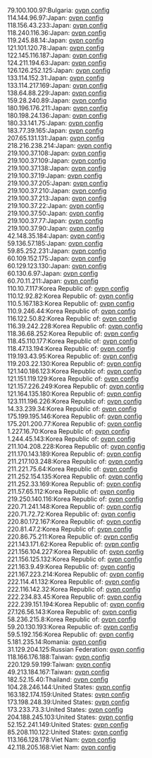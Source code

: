 79.100.100.97:Bulgaria: [ovpn config](vpn/79_100_100_97.ovpn)  
114.144.96.97:Japan: [ovpn config](vpn/114_144_96_97.ovpn)  
118.156.43.233:Japan: [ovpn config](vpn/118_156_43_233.ovpn)  
118.240.116.36:Japan: [ovpn config](vpn/118_240_116_36.ovpn)  
119.245.88.14:Japan: [ovpn config](vpn/119_245_88_14.ovpn)  
121.101.120.78:Japan: [ovpn config](vpn/121_101_120_78.ovpn)  
122.145.116.187:Japan: [ovpn config](vpn/122_145_116_187.ovpn)  
124.211.194.63:Japan: [ovpn config](vpn/124_211_194_63.ovpn)  
126.126.252.125:Japan: [ovpn config](vpn/126_126_252_125.ovpn)  
133.114.152.31:Japan: [ovpn config](vpn/133_114_152_31.ovpn)  
133.114.217.169:Japan: [ovpn config](vpn/133_114_217_169.ovpn)  
138.64.88.229:Japan: [ovpn config](vpn/138_64_88_229.ovpn)  
159.28.240.89:Japan: [ovpn config](vpn/159_28_240_89.ovpn)  
180.196.176.211:Japan: [ovpn config](vpn/180_196_176_211.ovpn)  
180.198.24.136:Japan: [ovpn config](vpn/180_198_24_136.ovpn)  
180.33.141.75:Japan: [ovpn config](vpn/180_33_141_75.ovpn)  
183.77.39.165:Japan: [ovpn config](vpn/183_77_39_165.ovpn)  
207.65.131.131:Japan: [ovpn config](vpn/207_65_131_131.ovpn)  
218.216.238.214:Japan: [ovpn config](vpn/218_216_238_214.ovpn)  
219.100.37.108:Japan: [ovpn config](vpn/219_100_37_108.ovpn)  
219.100.37.109:Japan: [ovpn config](vpn/219_100_37_109.ovpn)  
219.100.37.138:Japan: [ovpn config](vpn/219_100_37_138.ovpn)  
219.100.37.19:Japan: [ovpn config](vpn/219_100_37_19.ovpn)  
219.100.37.205:Japan: [ovpn config](vpn/219_100_37_205.ovpn)  
219.100.37.210:Japan: [ovpn config](vpn/219_100_37_210.ovpn)  
219.100.37.213:Japan: [ovpn config](vpn/219_100_37_213.ovpn)  
219.100.37.22:Japan: [ovpn config](vpn/219_100_37_22.ovpn)  
219.100.37.50:Japan: [ovpn config](vpn/219_100_37_50.ovpn)  
219.100.37.77:Japan: [ovpn config](vpn/219_100_37_77.ovpn)  
219.100.37.90:Japan: [ovpn config](vpn/219_100_37_90.ovpn)  
42.148.35.184:Japan: [ovpn config](vpn/42_148_35_184.ovpn)  
59.136.57.185:Japan: [ovpn config](vpn/59_136_57_185.ovpn)  
59.85.252.231:Japan: [ovpn config](vpn/59_85_252_231.ovpn)  
60.109.152.175:Japan: [ovpn config](vpn/60_109_152_175.ovpn)  
60.129.123.130:Japan: [ovpn config](vpn/60_129_123_130.ovpn)  
60.130.6.97:Japan: [ovpn config](vpn/60_130_6_97.ovpn)  
60.70.11.211:Japan: [ovpn config](vpn/60_70_11_211.ovpn)  
110.10.7.117:Korea Republic of: [ovpn config](vpn/110_10_7_117.ovpn)  
110.12.92.82:Korea Republic of: [ovpn config](vpn/110_12_92_82.ovpn)  
110.5.167.183:Korea Republic of: [ovpn config](vpn/110_5_167_183.ovpn)  
110.9.246.44:Korea Republic of: [ovpn config](vpn/110_9_246_44.ovpn)  
116.122.50.82:Korea Republic of: [ovpn config](vpn/116_122_50_82.ovpn)  
116.39.242.228:Korea Republic of: [ovpn config](vpn/116_39_242_228.ovpn)  
118.36.68.252:Korea Republic of: [ovpn config](vpn/118_36_68_252.ovpn)  
118.45.110.177:Korea Republic of: [ovpn config](vpn/118_45_110_177.ovpn)  
118.47.13.194:Korea Republic of: [ovpn config](vpn/118_47_13_194.ovpn)  
119.193.43.95:Korea Republic of: [ovpn config](vpn/119_193_43_95.ovpn)  
119.203.22.130:Korea Republic of: [ovpn config](vpn/119_203_22_130.ovpn)  
121.140.186.123:Korea Republic of: [ovpn config](vpn/121_140_186_123.ovpn)  
121.151.119.129:Korea Republic of: [ovpn config](vpn/121_151_119_129.ovpn)  
121.157.226.249:Korea Republic of: [ovpn config](vpn/121_157_226_249.ovpn)  
121.164.135.180:Korea Republic of: [ovpn config](vpn/121_164_135_180.ovpn)  
123.111.196.226:Korea Republic of: [ovpn config](vpn/123_111_196_226.ovpn)  
14.33.239.34:Korea Republic of: [ovpn config](vpn/14_33_239_34.ovpn)  
175.199.195.146:Korea Republic of: [ovpn config](vpn/175_199_195_146.ovpn)  
175.201.200.77:Korea Republic of: [ovpn config](vpn/175_201_200_77.ovpn)  
1.227.16.70:Korea Republic of: [ovpn config](vpn/1_227_16_70.ovpn)  
1.244.45.143:Korea Republic of: [ovpn config](vpn/1_244_45_143.ovpn)  
211.104.208.228:Korea Republic of: [ovpn config](vpn/211_104_208_228.ovpn)  
211.170.143.189:Korea Republic of: [ovpn config](vpn/211_170_143_189.ovpn)  
211.217.103.248:Korea Republic of: [ovpn config](vpn/211_217_103_248.ovpn)  
211.221.75.64:Korea Republic of: [ovpn config](vpn/211_221_75_64.ovpn)  
211.252.154.135:Korea Republic of: [ovpn config](vpn/211_252_154_135.ovpn)  
211.252.33.169:Korea Republic of: [ovpn config](vpn/211_252_33_169.ovpn)  
211.57.65.112:Korea Republic of: [ovpn config](vpn/211_57_65_112.ovpn)  
219.250.140.116:Korea Republic of: [ovpn config](vpn/219_250_140_116.ovpn)  
220.71.241.148:Korea Republic of: [ovpn config](vpn/220_71_241_148.ovpn)  
220.71.72.72:Korea Republic of: [ovpn config](vpn/220_71_72_72.ovpn)  
220.80.172.167:Korea Republic of: [ovpn config](vpn/220_80_172_167.ovpn)  
220.81.47.2:Korea Republic of: [ovpn config](vpn/220_81_47_2.ovpn)  
220.86.75.211:Korea Republic of: [ovpn config](vpn/220_86_75_211.ovpn)  
221.143.171.62:Korea Republic of: [ovpn config](vpn/221_143_171_62.ovpn)  
221.156.104.227:Korea Republic of: [ovpn config](vpn/221_156_104_227.ovpn)  
221.156.125.132:Korea Republic of: [ovpn config](vpn/221_156_125_132.ovpn)  
221.163.9.49:Korea Republic of: [ovpn config](vpn/221_163_9_49.ovpn)  
221.167.223.214:Korea Republic of: [ovpn config](vpn/221_167_223_214.ovpn)  
222.114.41.132:Korea Republic of: [ovpn config](vpn/222_114_41_132.ovpn)  
222.116.142.32:Korea Republic of: [ovpn config](vpn/222_116_142_32.ovpn)  
222.234.83.45:Korea Republic of: [ovpn config](vpn/222_234_83_45.ovpn)  
222.239.151.194:Korea Republic of: [ovpn config](vpn/222_239_151_194.ovpn)  
27.126.56.143:Korea Republic of: [ovpn config](vpn/27_126_56_143.ovpn)  
58.236.215.8:Korea Republic of: [ovpn config](vpn/58_236_215_8.ovpn)  
59.20.130.193:Korea Republic of: [ovpn config](vpn/59_20_130_193.ovpn)  
59.5.192.156:Korea Republic of: [ovpn config](vpn/59_5_192_156.ovpn)  
5.181.235.14:Romania: [ovpn config](vpn/5_181_235_14.ovpn)  
31.129.204.125:Russian Federation: [ovpn config](vpn/31_129_204_125.ovpn)  
118.166.176.188:Taiwan: [ovpn config](vpn/118_166_176_188.ovpn)  
220.129.59.199:Taiwan: [ovpn config](vpn/220_129_59_199.ovpn)  
49.213.184.167:Taiwan: [ovpn config](vpn/49_213_184_167.ovpn)  
182.52.15.40:Thailand: [ovpn config](vpn/182_52_15_40.ovpn)  
104.28.246.144:United States: [ovpn config](vpn/104_28_246_144.ovpn)  
163.182.174.159:United States: [ovpn config](vpn/163_182_174_159.ovpn)  
173.198.248.39:United States: [ovpn config](vpn/173_198_248_39.ovpn)  
173.233.73.3:United States: [ovpn config](vpn/173_233_73_3.ovpn)  
204.188.245.103:United States: [ovpn config](vpn/204_188_245_103.ovpn)  
52.152.241.149:United States: [ovpn config](vpn/52_152_241_149.ovpn)  
85.208.110.122:United States: [ovpn config](vpn/85_208_110_122.ovpn)  
113.166.128.178:Viet Nam: [ovpn config](vpn/113_166_128_178.ovpn)  
42.118.205.168:Viet Nam: [ovpn config](vpn/42_118_205_168.ovpn)  
